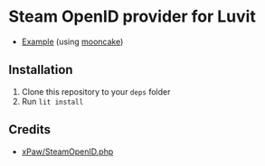 # Steam OpenID provider for Luvit

* [Example](examples/server.lua) (using [mooncake](https://github.com/cyrilis/luvit-mooncake))

## Installation
1. Clone this repository to your `deps` folder
2. Run `lit install`

## Credits
* [xPaw/SteamOpenID.php](https://github.com/xPaw/SteamOpenID.php/)
